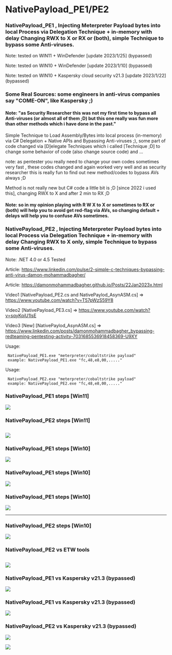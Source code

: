 # NativePayload_PE1/PE2
### NativePayload_PE1 , Injecting Meterpreter Payload bytes into local Process via Delegation Technique + in-memory with delay Changing RWX to X or RX or (both), simple Technique to bypass some Anti-viruses.

Note: tested on WIN11 + WinDefender [update 2023/1/25] (bypassed)

Note: tested on WIN10 + WinDefender [update 2023/1/10] (bypassed)

Note: tested on WIN10 + Kaspersky cloud security v21.3 [update 2023/1/22] (bypassed)

### Some Real Sources: some engineers in anti-virus companies say "COME-ON", like Kaspersky ;)

#### Note: "as Security Researcher this was not my first time to bypass all Anti-viruses (or almost all of them ;D) but this one really was fun more than other methods which i have done in the past."

Simple Technique to Load Assembly/Bytes into local process (in-memory) via C# Delegation + Native APIs and Bypassing Anti-viruses ;), some part of code changed via [D]elegate Techniques which i called [Technique ;D] to change some behavior of code (also change source code) and ... 

note: as pentester you really need to change your own codes sometimes very fast , these codes changed and again worked very well and as security researcher this is really fun to find out new method/codes to bypass AVs always ;D

Method is not really new but C# code a little bit is ;D [since 2022 i used this], changing RWX to X and after 2 min to RX ;D 

#### Note: so in my opinion playing with R W X to X or sometimes to RX or (both) will help you to avoid get red-flag via AVs, so changing default + delays will help you to confuse AVs sometimes.

### NativePayload_PE2 , Injecting Meterpreter Payload bytes into local Process via Delegation Technique + in-memory with delay Changing RWX to X only, simple Technique to bypass some Anti-viruses.

Note: .NET 4.0 or 4.5 Tested

Article: https://www.linkedin.com/pulse/2-simple-c-techniques-bypassing-anti-virus-damon-mohammadbagher/

Article: https://damonmohammadbagher.github.io/Posts/22Jan2023x.html

Video1 [NativePayload_PE2.cs and NativePaylod_AsynASM.cs] => https://www.youtube.com/watch?v=T57pWzS59Y8 

Video2 [NativePayload_PE3.cs] => https://www.youtube.com/watch?v=sqyKqiU1lsE

Video3 [New] [NativePaylod_AsynASM.cs] => https://www.linkedin.com/posts/damonmohammadbagher_bypassing-redteaming-pentesting-activity-7031685536918458369-U9XY


Usage: 
    
     NativePayload_PE1.exe "meterpreter/cobaltstrike payload"
     example: NativePayload_PE1.exe "fc,48,e8,00,....."
     
Usage: 
    
     NativePayload_PE2.exe "meterpreter/cobaltstrike payload"
     example: NativePayload_PE2.exe "fc,48,e8,00,....."     


### NativePayload_PE1 steps [Win11]
   ![](https://github.com/DamonMohammadbagher/NativePayload_PE1/blob/main/pic/W11_1.png)
   
### NativePayload_PE2 steps [Win11]
   ![](https://github.com/DamonMohammadbagher/NativePayload_PE1/blob/main/pic/W11_2.png)   
---------------------------
### NativePayload_PE1 steps [Win10]
   ![](https://github.com/DamonMohammadbagher/NativePayload_PE1/blob/main/pic/_x1.png)
   
### NativePayload_PE1 steps [Win10]
   ![](https://github.com/DamonMohammadbagher/NativePayload_PE1/blob/main/pic/_x2.png)
   
### NativePayload_PE1 steps [Win10]
   ![](https://github.com/DamonMohammadbagher/NativePayload_PE1/blob/main/pic/_x3.png)
   
-------------------------   

### NativePayload_PE2 steps [Win10]
   ![](https://github.com/DamonMohammadbagher/NativePayload_PE1/blob/main/pic/pe2.png)   

### NativePayload_PE2 vs ETW tools
   ![](https://github.com/DamonMohammadbagher/NativePayload_PE1/blob/main/pic/pe2_blueteaming_tool.png)   
--------------------------

### NativePayload_PE1 vs Kaspersky v21.3 (bypassed)
   ![](https://github.com/DamonMohammadbagher/NativePayload_PE1/blob/main/pic/kasperskyPE1-1.png)   
   
### NativePayload_PE1 vs Kaspersky v21.3 (bypassed)
   ![](https://github.com/DamonMohammadbagher/NativePayload_PE1/blob/main/pic/kasperskyPE1-2.png)   
   
   ### NativePayload_PE2 vs Kaspersky v21.3 (bypassed)
   ![](https://github.com/DamonMohammadbagher/NativePayload_PE1/blob/main/pic/kasperskyPE2.png)   
<p><a href="https://hits.seeyoufarm.com"><img src="https://hits.seeyoufarm.com/api/count/incr/badge.svg?url=https://github.com/DamonMohammadbagher/NativePayload_PE1/"/></a></p>
